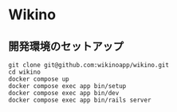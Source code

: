# Wikino

## 開発環境のセットアップ

```
git clone git@github.com:wikinoapp/wikino.git
cd wikino
docker compose up
docker compose exec app bin/setup
docker compose exec app bin/dev
docker compose exec app bin/rails server
```
